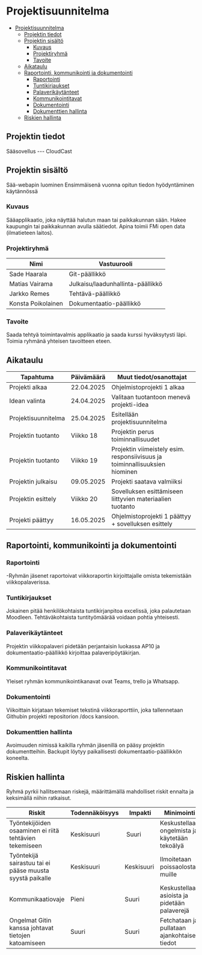 # Projektisuunnitelma

- [Projektisuunnitelma](#projektisuunnitelma)
  - [Projektin tiedot](#projektin-tiedot)
  - [Projektin sisältö](#projektin-sisältö)
    - [Kuvaus](#kuvaus)
    - [Projektiryhmä](#projektiryhmä)
    - [Tavoite](#tavoite)
  - [Aikataulu](#aikataulu)
  - [Raportointi, kommunikointi ja dokumentointi](#raportointi-kommunikointi-ja-dokumentointi)
    - [Raportointi](#raportointi)
    - [Tuntikirjaukset](#tuntikirjaukset)
    - [Palaverikäytänteet](#palaverikäytänteet)
    - [Kommunikointitavat](#kommunikointitavat)
    - [Dokumentointi](#dokumentointi)
    - [Dokumenttien hallinta](#dokumenttien-hallinta)
  - [Riskien hallinta](#riskien-hallinta)

## Projektin tiedot

Sääsovellus --- CloudCast


## Projektin sisältö
Sää-webapin luominen
Ensimmäisenä vuonna opitun tiedon hyödyntäminen käytännössä


### Kuvaus

Sääapplikaatio, joka näyttää halutun maan tai paikkakunnan sään.
Hakee kaupungin tai paikkakunnan avulla säätiedot. Apina toimii FMi open data (ilmatieteen laitos).

### Projektiryhmä


| Nimi           | Vastuurooli          |
| -------------- | -------------------- |
| Sade Haarala   | Git-päällikkö        |
| Matias Vairama | Julkaisu/laadunhallinta-päällikkö |
| Jarkko Remes   | Tehtävä-päällikkö    |
| Konsta Poikolainen | Dokumentaatio-päällikkö |

### Tavoite

Saada tehtyä toimintavalmis applikaatio ja saada kurssi hyväksytysti läpi.
Toimia ryhmänä yhteisen tavoitteen eteen.

## Aikataulu


| Tapahtuma        | Päivämäärä | Muut tiedot/osanottajat                  |
| ---------------- | ---------- | ---------------------------------------- |
| Projekti alkaa   | 22.04.2025 | Ohjelmistoprojekti 1 alkaa               |
| Idean valinta    | 24.04.2025 | Valitaan tuotantoon menevä projekti-idea 
| Projektisuunnitelma | 25.04.2025 | Esitellään projektisuunnitelma |
| Projektin tuotanto | Viikko 18 | Projektin perus toiminnallisuudet        |
| Projektin tuotanto | Viikko 19 | Projektin viimeistely esim. responsiivisuus ja toiminnallisuuksien hiominen |
| Projektin julkaisu | 09.05.2025 | Projekti saatava valmiiksi |
| Projektin esittely | Viikko 20 | Sovelluksen esittämiseen liittyvien materiaalien tuotanto |
| Projekti päättyy | 16.05.2025 | Ohjelmistoprojekti 1 päättyy + sovelluksen esittely |

## Raportointi, kommunikointi ja dokumentointi

### Raportointi

-Ryhmän jäsenet raportoivat viikkoraportin kirjoittajalle omista tekemistään viikkopalaverissa.

### Tuntikirjaukset

Jokainen pitää henkilökohtaista tuntikirjanpitoa excelissä, joka palautetaan Moodleen.
Tehtäväkohtaista tuntityömäärää voidaan pohtia yhteisesti.

### Palaverikäytänteet

Projektin viikkopalaveri pidetään perjantaisin luokassa AP10 ja dokumentaatio-päällikkö kirjoittaa palaveripöytäkirjan.

### Kommunikointitavat

Yleiset ryhmän kommunikointikanavat ovat Teams, trello ja Whatsapp.

### Dokumentointi

Viikoittain kirjataan tekemiset tekstinä viikkoraporttiin, joka tallennetaan Githubin projekti repositorion /docs kansioon.

### Dokumenttien hallinta

Avoimuuden nimissä kaikilla ryhmän jäsenillä on pääsy projektin dokumentteihin.
Backupit löytyy paikallisesti dokumentaatio-päällikkön koneelta.

## Riskien hallinta

Ryhmä pyrkii hallitsemaan riskejä, määrittämällä mahdolliset riskit ennalta ja keksimällä niihin ratkaisut.


| Riskit                                                       | Todennäköisyys |  Impakti | Minimointi                             |
| ------------------------------------------------------------ | -------------- | -------- | -------------------------------------- |
| Työntekijöiden osaaminen ei riitä tehtävien tekemiseen       | Keskisuuri     |  Suuri   | Keskustellaan ongelmista ja käytetään tekoälyä |
| Työntekijä sairastuu tai ei pääse muusta syystä paikalle     | Keskisuuri     | Keskisuuri | Ilmoitetaan poissaolosta muille |
| Kommunikaatiovaje                                            | Pieni          | Suuri    | Keskustellaan asioista ja pidetään palaverejä |
| Ongelmat Gitin kanssa johtavat tietojen katoamiseen          | Suuri          | Suuri    | Fetchataan ja pullataan ajankohtaiset tiedot  |